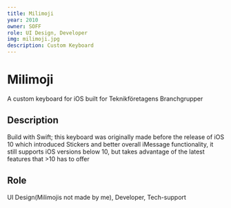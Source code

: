 ```yaml
---
title: Milimoji
year: 2010
owner: SOFF
role: UI Design, Developer
img: milimoji.jpg
description: Custom Keyboard
---
```


# Milimoji

A custom keyboard for iOS built for Teknikföretagens Branchgrupper

## Description

Build with Swift; this keyboard was originally made before the release of iOS 10 which introduced Stickers and better overall iMessage functionality, it still supports iOS versions below 10, but takes advantage of the latest features that >10 has to offer

## Role

UI Design(Milimojis not made by me), Developer, Tech-support
